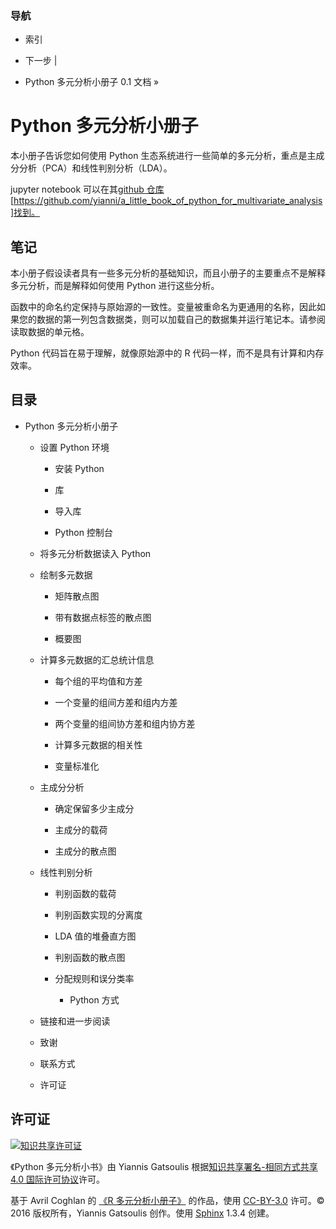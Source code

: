 ### 导航

+   索引

+   下一步 |

+   Python 多元分析小册子 0.1 文档 »

# Python 多元分析小册子

本小册子告诉您如何使用 Python 生态系统进行一些简单的多元分析，重点是主成分分析（PCA）和线性判别分析（LDA）。

jupyter notebook 可以在其[github 仓库](https://github.com/yianni/a_little_book_of_python_for_multivariate_analysis) [https://github.com/yianni/a_little_book_of_python_for_multivariate_analysis]找到。

## 笔记

本小册子假设读者具有一些多元分析的基础知识，而且小册子的主要重点不是解释多元分析，而是解释如何使用 Python 进行这些分析。

函数中的命名约定保持与原始源的一致性。变量被重命名为更通用的名称，因此如果您的数据的第一列包含数据类，则可以加载自己的数据集并运行笔记本。请参阅读取数据的单元格。

Python 代码旨在易于理解，就像原始源中的 R 代码一样，而不是具有计算和内存效率。

## 目录

+   Python 多元分析小册子

    +   设置 Python 环境

        +   安装 Python

        +   库

        +   导入库

        +   Python 控制台

    +   将多元分析数据读入 Python

    +   绘制多元数据

        +   矩阵散点图

        +   带有数据点标签的散点图

        +   概要图

    +   计算多元数据的汇总统计信息

        +   每个组的平均值和方差

        +   一个变量的组间方差和组内方差

        +   两个变量的组间协方差和组内协方差

        +   计算多元数据的相关性

        +   变量标准化

    +   主成分分析

        +   确定保留多少主成分

        +   主成分的载荷

        +   主成分的散点图

    +   线性判别分析

        +   判别函数的载荷

        +   判别函数实现的分离度

        +   LDA 值的堆叠直方图

        +   判别函数的散点图

        +   分配规则和误分类率

            +   Python 方式

    +   链接和进一步阅读

    +   致谢

    +   联系方式

    +   许可证

## 许可证

[![知识共享许可证](https://i.creativecommons.org/l/by-sa/4.0/88x31.png)](http://creativecommons.org/licenses/by-sa/4.0/)

《Python 多元分析小书》由 Yiannis Gatsoulis 根据[知识共享署名-相同方式共享 4.0 国际许可协议](http://creativecommons.org/licenses/by-sa/4.0/)许可。

基于 Avril Coghlan 的 [《R 多元分析小册子》](https://little-book-of-r-for-multivariate-analysis.readthedocs.org/en/latest/src/multivariateanalysis.html) 的作品，使用 [CC-BY-3.0](http://creativecommons.org/licenses/by/3.0/) 许可。© 2016 版权所有，Yiannis Gatsoulis 创作。使用 [Sphinx](http://sphinx-doc.org/) 1.3.4 创建。
